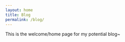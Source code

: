 ```yaml
---
layout: home
title: Blog
permalink: /blog/
---
```


This is the welcome/home page for my potential blog~
